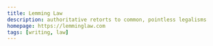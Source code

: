 ```yaml
---
title: Lemming Law
description: authoritative retorts to common, pointless legalisms
homepage: https://lemminglaw.com
tags: [writing, law]
---
```


